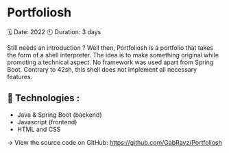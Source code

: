 # Portfoliosh

🗓 Date: 2022 🕙 Duration: 3 days

Still needs an introduction ? Well then, Portfoliosh is a portfolio that takes the form of a shell interpreter. The idea is to make something original
while promoting a technical aspect. No framework was used apart from Spring Boot. Contrary to 42sh, this shell does not implement all necessary
features.

## 🧬 Technologies :

- Java & Spring Boot (backend)
- Javascript (frontend)
- HTML and CSS

→ View the source code on GitHub: https://github.com/GabRayz/Portfoliosh